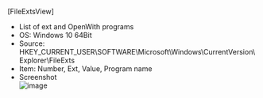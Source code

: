 [FileExtsView]

- List of ext and OpenWith programs
- OS: Windows 10 64Bit
- Source: HKEY_CURRENT_USER\SOFTWARE\Microsoft\Windows\CurrentVersion\Explorer\FileExts
- Item: Number, Ext, Value, Program name
- Screenshot  
![image](https://user-images.githubusercontent.com/69110090/94358509-935bbc80-00dc-11eb-94d6-a79845b9b0d5.png)
